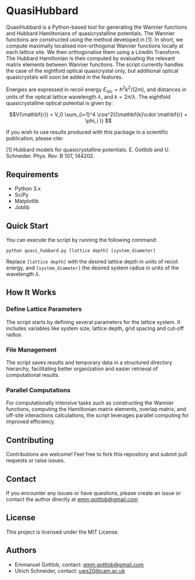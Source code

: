 # QuasiHubbard

QuasiHubbard is a Python-based tool for generating the Wannier functions and Hubbard Hamiltonians of quasicrystalline potentials. The Wannier functions are constructed using the method developed in [1]. In short, we compute maximally localised non-orthogonal Wannier functions locally at each lattice site. We then orthogonalise them using a Löwdin Transform. The Hubbard Hamiltonian is then computed by evaluating the relevant matrix elements between Wannier functions. The script currently handles the case of the eightfold optical quasicrystal only, but additional optical quasicrystals will soon be added in the features.

Energies are expressed in recoil energy $E_{rec} = \hbar^2 k^2 / (2 m)$, and distances in units of the optical lattice wavelength $\lambda$, and $k = 2\pi / \lambda$. The eightfold quasicrystalline optical potential is given by:

$$V(\mathbf{r}) = V_0 \sum_{i=1}^4 \cos^2{(\mathbf{k}\cdot \mathbf{r} + \phi_i  )} $$   

If you wish to use results produced with this package in a scientific publication, please cite: 

[1] Hubbard models for quasicrystalline potentials. E. Gottlob and U. Schneider. Phys. Rev. B 107, 144202.

## Requirements

- Python 3.x
- SciPy
- Matplotlib
- Joblib

## Quick Start

You can execute the script by running the following command:

```
python quasi_hubbard.py [lattice depth] [system_diameter]
```

Replace `[lattice depth]` with the desired lattice depth in units of recoil energy, and `[system_diameter]` the desired system radius in units of the wavelength $\lambda$.

## How It Works

### Define Lattice Parameters

The script starts by defining several parameters for the lattice system. It includes variables like system size, lattice depth, grid spacing and cut-off radius.

### File Management

The script saves results and temporary data in a structured directory hierarchy, facilitating better organization and easier retrieval of computational results.

### Parallel Computations

For computationally intensive tasks such as constructing the Wannier functions, computing the Hamiltonian matrix elements, overlap matrix, and off-site interactions calculations, the script leverages parallel computing for improved efficiency.

## Contributing

Contributions are welcome! Feel free to fork this repository and submit pull requests or raise issues.

## Contact

If you encounter any issues or have questions, please create an issue or contact the author directly at emm.gottlob@gmail.com

## License

This project is licensed under the MIT License.

## Authors

- Emmanuel Gottlob, contact: emm.gottlob@gmail.com
- Ulrich Schneider, contact: uws20@cam.ac.uk

